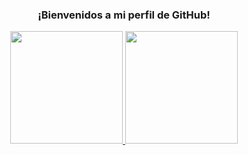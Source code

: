 <h3 align="center">
  ¡Bienvenidos a mi perfil de GitHub! 
</h3>

<div align="center">
  <a href="https://github.com/DavidZG312">
  <img height="180em" src="https://github-readme-stats.vercel.app/api?username=DavidZG312&show_icons=true&theme=prussian&include_all_commits=true&count_private=true"/>
  <img height="180em" src="https://github-readme-stats.vercel.app/api/top-langs/?username=DavidZG312&layout=compact&langs_count=7&theme=prussian"/>
</div>